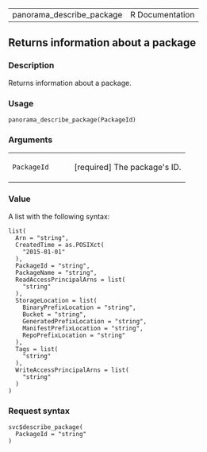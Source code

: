 <table style="width: 100%;">
<tbody>
<tr class="odd">
<td>panorama_describe_package</td>
<td style="text-align: right;">R Documentation</td>
</tr>
</tbody>
</table>

## Returns information about a package

### Description

Returns information about a package.

### Usage

    panorama_describe_package(PackageId)

### Arguments

<table>
<colgroup>
<col style="width: 35%" />
<col style="width: 65%" />
</colgroup>
<tbody>
<tr class="odd">
<td><code
id="panorama_describe_package_:_PackageId">PackageId</code></td>
<td><p>[required] The package's ID.</p></td>
</tr>
</tbody>
</table>

### Value

A list with the following syntax:

    list(
      Arn = "string",
      CreatedTime = as.POSIXct(
        "2015-01-01"
      ),
      PackageId = "string",
      PackageName = "string",
      ReadAccessPrincipalArns = list(
        "string"
      ),
      StorageLocation = list(
        BinaryPrefixLocation = "string",
        Bucket = "string",
        GeneratedPrefixLocation = "string",
        ManifestPrefixLocation = "string",
        RepoPrefixLocation = "string"
      ),
      Tags = list(
        "string"
      ),
      WriteAccessPrincipalArns = list(
        "string"
      )
    )

### Request syntax

    svc$describe_package(
      PackageId = "string"
    )
